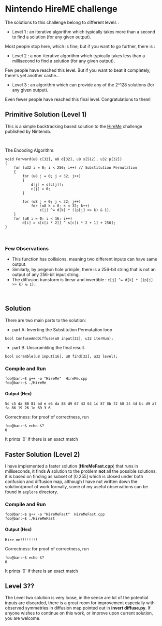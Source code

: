 # Nintendo HireME challenge

The solutions to this challenge belong to different levels :

- Level 1 : an iterative algorithm which typically takes more than a second to
find a solution (for any given output). 

Most people stop here, which is fine, but if you want to go further, there is :

- Level 2 : a non-iterative algorithm which typically takes less than a
millisecond to find a solution (for any given output).

Few people have reached this level. But if you want to beat it completely,
there's yet another castle...

- Level 3 : an algorithm which can provide any of the 2^128 solutions (for any
given output).

Even fewer people have reached this final level. Congratulations to them!

## Primitive Solution (Level 1)

This is a simple backtracking based solution to the [HireMe](https://www.nerd.nintendo.com/files/HireMe.html) challenge published by Nintendo.

<br>

The Encoding Algorithm:
```
void Forward(u8 c[32], u8 d[32], u8 s[512], u32 p[32])
{
    for (u32 i = 0; i < 256; i++) // Substitution Permutation
    {
        for (u8 j = 0; j < 32; j++)
        {
            d[j] = s[c[j]];
            c[j] = 0;
        }

        for (u8 j = 0; j < 32; j++)
            for (u8 k = 0; k < 32; k++)
                c[j] ^= d[k] * ((p[j] >> k) & 1);
    }
    for (u8 i = 0; i < 16; i++)
        d[i] = s[c[i * 2]] ^ s[c[i * 2 + 1] + 256];
}
```

<br>

### Few Observations 
- This function has collisions, meaning two different inputs can have same output.
- Similarly, by peigeon hole priniple, there is a 256-bit string that is not an output of any 256-bit input string.
- The diffusion transform is linear and invertible :
    ```c[j] ^= d[k] * ((p[j] >> k) & 1);```

<br>

## Solution
There are two main parts to the solution:
- part A: Inverting the Substitution Permutation loop

```bool ConfuseAndDiffuse(u8 input[32], u32 iterNum);```
- part B: Unscrambling the final result.

```bool scramble(u8 input[16], u8 find[32], u32 level);```

### Compile and Run
```console
foo@bar:~$ g++ -o "HireMe"  HireMe.cpp 
foo@bar:~$ ./HireMe
```
#### Output (Hex)

```
5d c5 da 80 81 ad e e6 da 88 d9 67 43 63 1c 87 8b 72 60 24 4d bc d9 a7 fa 86 19 26 1e 69 3 6
```
Correctness:
for proof of correctness, run
```console
foo@bar:~$ echo $?
0
```
It prints '0' if there is an exact match

## Faster Solution (Level 2)
I have implemented a faster solution (<b>HireMeFast.cpp</b>) that runs in milliseconds, it finds <b>A</b> solution to the problem <b>not</b> all the possible solutions, it is based on finding as subset of [0,255] which is closed under both confusion and diffusion map, although I have not written down the solution/proof of work formally, some of my useful observations can be found in ```explore``` directory.

### Compile and Run
```console
foo@bar:~$ g++ -o "HireMeFast"  HireMeFast.cpp 
foo@bar:~$ ./HireMeFast
```
#### Output (Hex)

```
Hire me!!!!!!!!
```
Correctness:
for proof of correctness, run
```console
foo@bar:~$ echo $?
0
```
It prints '0' if there is an exact match

## Level 3??
The Level two solution is very loose, in the sense are lot of the potential inputs are discarded, there is a great room for improvement especially with observed symmetries in diffusion map pointed out in <b>invert diffuse.py</b>. If anyone wishes to continue on this work, or improve upon current solution, you are welcome.





